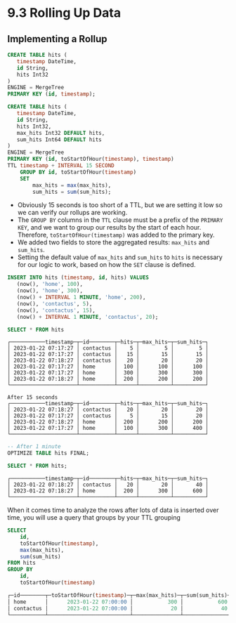 # 9.3 Rolling Up Data

## Implementing a Rollup
```sql
CREATE TABLE hits (
   timestamp DateTime,
   id String,
   hits Int32
)
ENGINE = MergeTree
PRIMARY KEY (id, timestamp);
```

```sql
CREATE TABLE hits (
   timestamp DateTime,
   id String,
   hits Int32,
   max_hits Int32 DEFAULT hits,
   sum_hits Int64 DEFAULT hits
)
ENGINE = MergeTree
PRIMARY KEY (id, toStartOfHour(timestamp), timestamp)
TTL timestamp + INTERVAL 15 SECOND
    GROUP BY id, toStartOfHour(timestamp)
    SET 
        max_hits = max(max_hits),
        sum_hits = sum(sum_hits);
```
- Obviously 15 seconds is too short of a TTL, but we are setting it low so we can verify our rollups are working.
- The `GROUP BY` columns in the `TTL` clause must be a prefix of the `PRIMARY KEY`, and we want to group our results by 
  the start of each hour. Therefore, `toStartOfHour(timestamp)` was added to the primary key.
- We added two fields to store the aggregated results: `max_hits` and `sum_hits`.
- Setting the default value of `max_hits` and `sum_hits` to `hits` is necessary for our logic to work, based on 
  how the `SET` clause is defined.

```sql
INSERT INTO hits (timestamp, id, hits) VALUES
   (now(), 'home', 100),
   (now(), 'home', 300),
   (now() + INTERVAL 1 MINUTE, 'home', 200),
   (now(), 'contactus', 5),
   (now(), 'contactus', 15),
   (now() + INTERVAL 1 MINUTE, 'contactus', 20);

SELECT * FROM hits
```
```
┌───────────timestamp─┬─id────────┬─hits─┬─max_hits─┬─sum_hits─┐
│ 2023-01-22 07:17:27 │ contactus │    5 │        5 │        5 │
│ 2023-01-22 07:17:27 │ contactus │   15 │       15 │       15 │
│ 2023-01-22 07:18:27 │ contactus │   20 │       20 │       20 │
│ 2023-01-22 07:17:27 │ home      │  100 │      100 │      100 │
│ 2023-01-22 07:17:27 │ home      │  300 │      300 │      300 │
│ 2023-01-22 07:18:27 │ home      │  200 │      200 │      200 │
└─────────────────────┴───────────┴──────┴──────────┴──────────┘

After 15 seconds
┌───────────timestamp─┬─id────────┬─hits─┬─max_hits─┬─sum_hits─┐
│ 2023-01-22 07:18:27 │ contactus │   20 │       20 │       20 │
│ 2023-01-22 07:17:27 │ contactus │    5 │       15 │       20 │
│ 2023-01-22 07:18:27 │ home      │  200 │      200 │      200 │
│ 2023-01-22 07:17:27 │ home      │  100 │      300 │      400 │
└─────────────────────┴───────────┴──────┴──────────┴──────────┘
```

```sql
-- After 1 minute
OPTIMIZE TABLE hits FINAL;

SELECT * FROM hits;
```
```
┌───────────timestamp─┬─id────────┬─hits─┬─max_hits─┬─sum_hits─┐
│ 2023-01-22 07:18:27 │ contactus │   20 │       20 │       40 │
│ 2023-01-22 07:18:27 │ home      │  200 │      300 │      600 │
└─────────────────────┴───────────┴──────┴──────────┴──────────┘
```

When it comes time to analyze the rows after lots of data is inserted over time, 
you will use a query that groups by your TTL grouping
```sql
SELECT
    id,
    toStartOfHour(timestamp),
    max(max_hits),
    sum(sum_hits)
FROM hits
GROUP BY
    id,
    toStartOfHour(timestamp)

┌─id────────┬─toStartOfHour(timestamp)─┬─max(max_hits)─┬─sum(sum_hits)─┐
│ home      │      2023-01-22 07:00:00 │           300 │           600 │
│ contactus │      2023-01-22 07:00:00 │            20 │            40 │
└───────────┴──────────────────────────┴───────────────┴───────────────┘
```